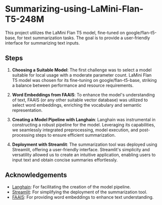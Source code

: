 # Summarizing-using-LaMini-Flan-T5-248M

This project utilizes the LaMini Flan T5 model, fine-tuned on google/flan-t5-base, for text summarization tasks. The goal is to provide a user-friendly interface for summarizing text inputs.

## Steps

1. **Choosing a Suitable Model**:
   The first challenge was to select a model suitable for local usage with a moderate parameter count. LaMini Flan T5 model was chosen for its fine-tuning on google/flan-t5-base, striking a balance between performance and resource requirements.

2. **Word Embeddings from FAAIS**:
   To enhance the model's understanding of text, FAAIS (or any other suitable vector database) was utilized to select word embeddings, enriching the vocabulary and semantic representation.

3. **Creating a Model Pipeline with Langhain**:
   Langhain was instrumental in constructing a robust pipeline for the model. Leveraging its capabilities, we seamlessly integrated preprocessing, model execution, and post-processing steps to ensure efficient summarization.

4. **Deployment with Streamlit**:
   The summarization tool was deployed using Streamlit, offering a user-friendly interface. Streamlit's simplicity and versatility allowed us to create an intuitive application, enabling users to input text and obtain concise summaries effortlessly.

## Acknowledgements

- [Langhain](https://github.com/LIAAD/langhain): For facilitating the creation of the model pipeline.
- [Streamlit](https://streamlit.io/): For simplifying the deployment of the summarization tool.
- [FAAIS](https://example.com/faais): For providing word embeddings to enhance text understanding.


